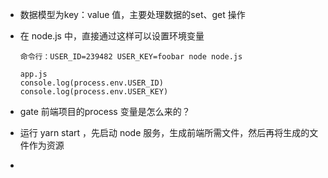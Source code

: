 - 数据模型为key：value 值，主要处理数据的set、get 操作

- 在 node.js 中，直接通过这样可以设置环境变量

  ```
  命令行：USER_ID=239482 USER_KEY=foobar node node.js
  ```

  ```
  app.js
  console.log(process.env.USER_ID)
  console.log(process.env.USER_KEY)
  ```

- gate 前端项目的process 变量是怎么来的？
- 运行 yarn start ，先启动 node 服务，生成前端所需文件，然后再将生成的文件作为资源
- 